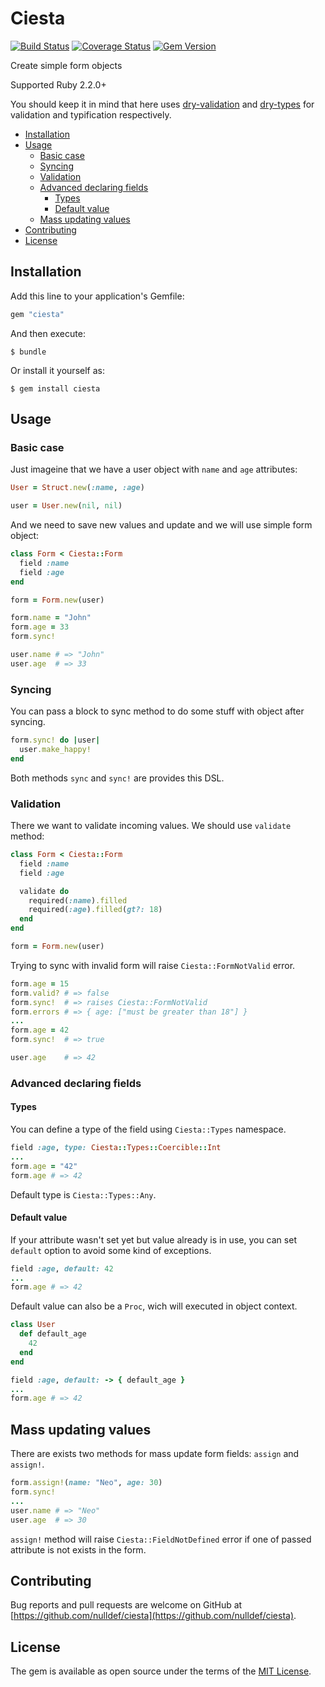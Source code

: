 # Ciesta

[![Build Status](https://travis-ci.org/nulldef/ciesta.svg?branch=master)](https://travis-ci.org/nulldef/ciesta)
[![Coverage Status](https://coveralls.io/repos/github/nulldef/ciesta/badge.svg?branch=master&rand=22)](https://coveralls.io/github/nulldef/ciesta?branch=master)
[![Gem Version](https://badge.fury.io/rb/ciesta.svg)](https://badge.fury.io/rb/ciesta)

Create simple form objects

Supported Ruby 2.2.0+

You should keep it in mind that here uses [dry-validation](https://github.com/dry-rb/dry-validation) and [dry-types](https://github.com/dry-rb/dry-types) for validation and typification respectively.

- [Installation](#installation)
- [Usage](#usage)
  - [Basic case](#basic-case)
  - [Syncing](#syncing)
  - [Validation](#validation)
  - [Advanced declaring fields](#advanced-declaring-fields)
    - [Types](#types)
    - [Default value](#default-value)
  - [Mass updating values](#mass-updating-values)
- [Contributing](#contributing)
- [License](#license)

## Installation

Add this line to your application's Gemfile:

```ruby
gem "ciesta"
```

And then execute:

    $ bundle

Or install it yourself as:

    $ gem install ciesta


## Usage

### Basic case
Just imageine that we have a user object with `name` and `age` attributes:

```ruby
User = Struct.new(:name, :age)

user = User.new(nil, nil)
```
And we need to save new values and update and we will use simple form object:

```ruby
class Form < Ciesta::Form
  field :name
  field :age
end

form = Form.new(user)
```

```ruby
form.name = "John"
form.age = 33
form.sync!

user.name # => "John"
user.age  # => 33
```

### Syncing
You can pass a block to sync method to do some stuff with object after syncing.

```ruby
form.sync! do |user|
  user.make_happy!
end
```
Both methods `sync` and `sync!` are provides this DSL.

### Validation
There we want to validate incoming values. We should use `validate` method:

```ruby
class Form < Ciesta::Form
  field :name
  field :age

  validate do
    required(:name).filled
    required(:age).filled(gt?: 18)
  end
end

form = Form.new(user)
```

Trying to sync with invalid form will raise `Ciesta::FormNotValid` error.

```ruby
form.age = 15
form.valid? # => false
form.sync!  # => raises Ciesta::FormNotValid
form.errors # => { age: ["must be greater than 18"] }
...
form.age = 42
form.sync!  # => true

user.age    # => 42
```

### Advanced declaring fields

#### Types
You can define a type of the field using `Ciesta::Types` namespace.

```ruby
field :age, type: Ciesta::Types::Coercible::Int
...
form.age = "42"
form.age # => 42
```
Default type is `Ciesta::Types::Any`.

#### Default value
If your attribute wasn't set yet but value already is in use, you can set `default` option to avoid some kind of exceptions.

```ruby
field :age, default: 42
...
form.age # => 42
```

Default value can also be a `Proc`, wich will executed in object context.

```ruby
class User
  def default_age
    42
  end
end
```

```ruby
field :age, default: -> { default_age }
...
form.age # => 42
```

## Mass updating values
There are exists two methods for mass update form fields: `assign` and `assign!`.

```ruby
form.assign!(name: "Neo", age: 30)
form.sync!
...
user.name # => "Neo"
user.age  # => 30
```

`assign!` method will raise `Ciesta::FieldNotDefined` error if one of passed attribute is not exists in the form.

## Contributing

Bug reports and pull requests are welcome on GitHub at [https://github.com/nulldef/ciesta](https://github.com/nulldef/ciesta).

## License

The gem is available as open source under the terms of the [MIT License](https://opensource.org/licenses/MIT).
